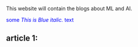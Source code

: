 This website will contain the blogs about ML and AI. 


<span style="color:blue">some *This is Blue italic.* text</span>
## article 1: 
